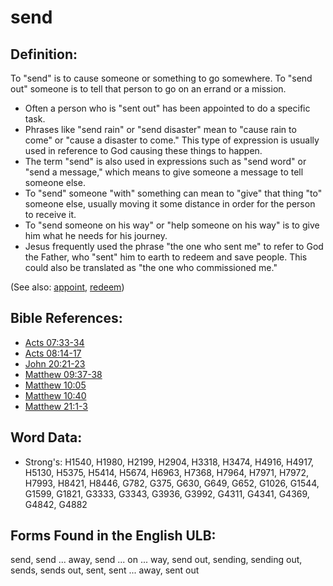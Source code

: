 # send

## Definition:

To "send" is to cause someone or something to go somewhere. To "send out" someone is to tell that person to go on an errand or a mission.

* Often a person who is "sent out" has been appointed to do a specific task.
* Phrases like "send rain" or "send disaster" mean to "cause rain to come" or "cause a disaster to come." This type of expression is usually used in reference to God causing these things to happen.
* The term "send" is also used in expressions such as "send word" or "send a message," which means to give someone a message to tell someone else.
* To "send" someone "with" something can mean to "give" that thing "to" someone else, usually moving it some distance in order for the person to receive it.
* To "send someone on his way" or "help someone on his way" is to give him what he needs for his journey.
* Jesus frequently used the phrase "the one who sent me" to refer to God the Father, who "sent" him to earth to redeem and save people. This could also be translated as "the one who commissioned me."

(See also: [appoint](../kt/appoint.md), [redeem](../kt/redeem.md))

## Bible References:

* [Acts 07:33-34](rc://en/tn/help/act/07/33)
* [Acts 08:14-17](rc://en/tn/help/act/08/14)
* [John 20:21-23](rc://en/tn/help/jhn/20/21)
* [Matthew 09:37-38](rc://en/tn/help/mat/09/37)
* [Matthew 10:05](rc://en/tn/help/mat/10/05)
* [Matthew 10:40](rc://en/tn/help/mat/10/40)
* [Matthew 21:1-3](rc://en/tn/help/mat/21/01)

## Word Data:

* Strong's: H1540, H1980, H2199, H2904, H3318, H3474, H4916, H4917, H5130, H5375, H5414, H5674, H6963, H7368, H7964, H7971, H7972, H7993, H8421, H8446, G782, G375, G630, G649, G652, G1026, G1544, G1599, G1821, G3333, G3343, G3936, G3992, G4311, G4341, G4369, G4842, G4882

## Forms Found in the English ULB:

send, send ... away, send ... on ... way, send out, sending, sending out, sends, sends out, sent, sent ... away, sent out
